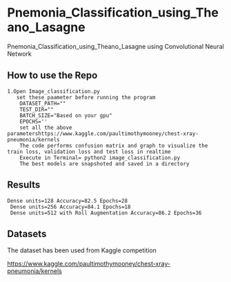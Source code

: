# Pnemonia_Classification_using_Theano_Lasagne
Pnemonia_Classification_using_Theano_Lasagne using Convolutional Neural Network

## How to use the Repo
    1.Open Image_classification.py
       set these paameter before running the program
        DATASET_PATH=""
        TEST_DIR=""
        BATCH_SIZE="Based on your gpu"
        EPOCHS=''
        set all the above parametershttps://www.kaggle.com/paultimothymooney/chest-xray-pneumonia/kernels
        The code performs confusion matrix and graph to visualize the train loss, validation loss and test loss in realtime
        Execute in Terminal= python2 image_classification.py
        The best models are snapshoted and saved in a directory  
## Results
    Dense units=128 Accuracy=82.5 Epochs=28
     Dense units=256 Accuracy=84.1 Epochs=18
     Dense units=512 with Roll Augmentation Accuracy=86.2 Epochs=36

## Datasets
   The dataset has been used from Kaggle competition
  
   https://www.kaggle.com/paultimothymooney/chest-xray-pneumonia/kernels




   
    
